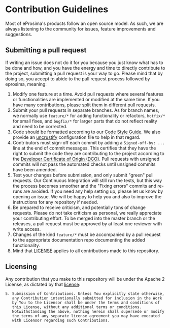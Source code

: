 # Contribution Guidelines

Most of eProsima's products follow an open source model.
As such, we are always listening to the community for issues, feature improvements and suggestions.


## Submitting a pull request

If writing an issue does not do it for you because you just know what has to be done and how, and you have the energy
and time to directly contribute to the project, submitting a pull request is your way to go.
Please mind that by doing so, you accept to abide to the pull request process followed by eprosima, meaning:

1. Modify one feature at a time.
   Avoid pull requests where several features or functionalities are implemented or modified at the same time.
   If you have many contributions, please split them in different pull requests.
1. Submit your pull requests in separate branches. 
   As for branch names, we normally use `feature/*` for adding functionality or refactors, `hotfix/*` for small fixes,
   and `bugfix/*` for larger parts that do not reflect reality and need to be corrected.
1. Code should be formatted according to our [Code Style Guide](https://github.com/eProsima/cpp-style).
   We also provide an [uncrustify](https://github.com/uncrustify/uncrustify) configuration file to help in that regard. 
1. Contributors must sign-off each commit by adding a `Signed-off-by: ...` line at the end of commit messages.
   This certifies that they have the right to submit the code they are contributing to the project according to the
   [Developer Certificate of Origin (DCO)](https://developercertificate.org/).
   Pull requests with unsigned commits will not pass the automated checks until unsigned commits have been amended.
1. Test your changes before submission, and only submit "green" pull requests.
   Our Continuous Integration will still run the tests, but this way the process becomes smoother and the "Fixing
   errors" commits and re-runs are avoided.
   If you need any help setting up, please let us know by opening an issue.
   We will be happy to help you and also to improve the instructions for any repository if needed.
1. Be prepared to receive criticism, and potentially tons of change requests.
   Please do not take criticism as personal, we really appreciate your contributing effort.
   To be merged into the master branch or the releases, a pull request must be approved by at least one reviewer with
   write access.
1. Changes of the kind `feature/*` must be accompanied by a pull request to the appropriate documentation repo
   documenting the added functionality.
1. Mind that [LICENSE](LICENSE) applies to all contributions made to this repository.

## Licensing

Any contribution that you make to this repository will be under the Apache 2 License, as dictated by that
[license](LICENSE):

~~~
5. Submission of Contributions. Unless You explicitly state otherwise,
   any Contribution intentionally submitted for inclusion in the Work
   by You to the Licensor shall be under the terms and conditions of
   this License, without any additional terms or conditions.
   Notwithstanding the above, nothing herein shall supersede or modify
   the terms of any separate license agreement you may have executed
   with Licensor regarding such Contributions.
~~~


